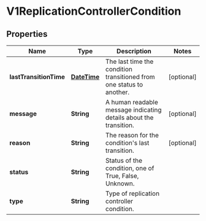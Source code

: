
# V1ReplicationControllerCondition

## Properties
Name | Type | Description | Notes
------------ | ------------- | ------------- | -------------
**lastTransitionTime** | [**DateTime**](DateTime.md) | The last time the condition transitioned from one status to another. |  [optional]
**message** | **String** | A human readable message indicating details about the transition. |  [optional]
**reason** | **String** | The reason for the condition&#39;s last transition. |  [optional]
**status** | **String** | Status of the condition, one of True, False, Unknown. | 
**type** | **String** | Type of replication controller condition. | 



